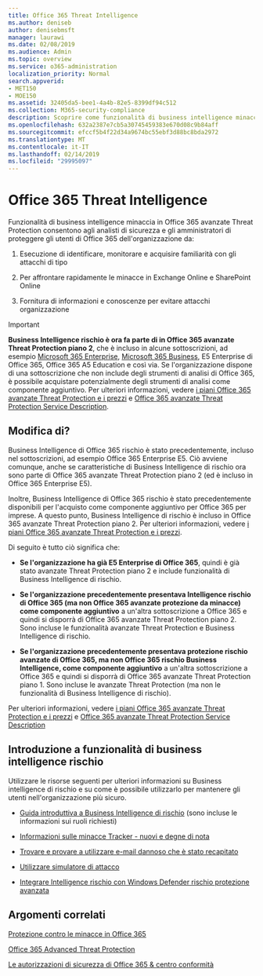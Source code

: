 ```yaml
---
title: Office 365 Threat Intelligence
ms.author: deniseb
author: denisebmsft
manager: laurawi
ms.date: 02/08/2019
ms.audience: Admin
ms.topic: overview
ms.service: o365-administration
localization_priority: Normal
search.appverid:
- MET150
- MOE150
ms.assetid: 32405da5-bee1-4a4b-82e5-8399df94c512
ms.collection: M365-security-compliance
description: Scoprire come funzionalità di business intelligence minaccia in avanzate Threat Protection consentono le minacce contro l'organizzazione di ricerca, rispondere a malware, phishing e altri attacchi che Office 365 ha rilevato per conto dell'utente e ricerca per gli indicatori di rischio.
ms.openlocfilehash: 632a2387e7cb5a30745459383e670d08c9b84aff
ms.sourcegitcommit: efccf5b4f22d34a9674bc55ebf3d88bc8bda2972
ms.translationtype: MT
ms.contentlocale: it-IT
ms.lasthandoff: 02/14/2019
ms.locfileid: "29995097"
---
```

# <a name="office-365-threat-intelligence"></a>Office 365 Threat Intelligence

Funzionalità di business intelligence minaccia in Office 365 avanzate Threat Protection consentono agli analisti di sicurezza e gli amministratori di proteggere gli utenti di Office 365 dell'organizzazione da:
  
1. Esecuzione di identificare, monitorare e acquisire familiarità con gli attacchi di tipo
    
2. Per affrontare rapidamente le minacce in Exchange Online e SharePoint Online
    
3. Fornitura di informazioni e conoscenze per evitare attacchi organizzazione
    
> [!IMPORTANT]
> **Business Intelligence rischio è ora fa parte di in Office 365 avanzate Threat Protection piano 2**, che è incluso in alcune sottoscrizioni, ad esempio [Microsoft 365 Enterprise](https://www.microsoft.com/microsoft-365/enterprise/home), [Microsoft 365 Business](https://www.microsoft.com/microsoft-365/business), E5 Enterprise di Office 365, Office 365 A5 Education e così via. Se l'organizzazione dispone di una sottoscrizione che non include degli strumenti di analisi di Office 365, è possibile acquistare potenzialmente degli strumenti di analisi come componente aggiuntivo. Per ulteriori informazioni, vedere [i piani Office 365 avanzate Threat Protection e i prezzi](https://products.office.com/exchange/advance-threat-protection) e [Office 365 avanzate Threat Protection Service Description](https://docs.microsoft.com/en-us/office365/servicedescriptions/office-365-advanced-threat-protection-service-description#whats-new-in-office-365-advanced-threat-protection-atp). 
  
## <a name="whats-changing"></a>Modifica di?

Business Intelligence di Office 365 rischio è stato precedentemente, incluso nel sottoscrizioni, ad esempio Office 365 Enterprise E5. Ciò avviene comunque, anche se caratteristiche di Business Intelligence di rischio ora sono parte di Office 365 avanzate Threat Protection piano 2 (ed è incluso in Office 365 Enterprise E5). 

Inoltre, Business Intelligence di Office 365 rischio è stato precedentemente disponibili per l'acquisto come componente aggiuntivo per Office 365 per imprese. A questo punto, Business Intelligence di rischio è incluso in Office 365 avanzate Threat Protection piano 2. Per ulteriori informazioni, vedere [i piani Office 365 avanzate Threat Protection e i prezzi](https://products.office.com/exchange/advance-threat-protection).

Di seguito è tutto ciò significa che:

- **Se l'organizzazione ha già E5 Enterprise di Office 365**, quindi è già stato avanzate Threat Protection piano 2 e include funzionalità di Business Intelligence di rischio.

- **Se l'organizzazione precedentemente presentava Intelligence rischio di Office 365 (ma non Office 365 avanzate protezione da minacce) come componente aggiuntivo** a un'altra sottoscrizione a Office 365 e quindi si disporrà di Office 365 avanzate Threat Protection piano 2. Sono incluse le funzionalità avanzate Threat Protection e Business Intelligence di rischio. 

- **Se l'organizzazione precedentemente presentava protezione rischio avanzate di Office 365, ma non Office 365 rischio Business Intelligence, come componente aggiuntivo** a un'altra sottoscrizione a Office 365 e quindi si disporrà di Office 365 avanzate Threat Protection piano 1. Sono incluse le avanzate Threat Protection (ma non le funzionalità di Business Intelligence di rischio).

Per ulteriori informazioni, vedere [i piani Office 365 avanzate Threat Protection e i prezzi](https://products.office.com/exchange/advance-threat-protection) e [Office 365 avanzate Threat Protection Service Description](https://docs.microsoft.com/en-us/office365/servicedescriptions/office-365-advanced-threat-protection-service-description#whats-new-in-office-365-advanced-threat-protection-atp)

## <a name="get-started-with-threat-intelligence-capabilities"></a>Introduzione a funzionalità di business intelligence rischio

Utilizzare le risorse seguenti per ulteriori informazioni su Business intelligence di rischio e su come è possibile utilizzarlo per mantenere gli utenti nell'organizzazione più sicuro.
  
- [Guida introduttiva a Business Intelligence di rischio](get-started-with-ti.md) (sono incluse le informazioni sui ruoli richiesti) 
    
- [Informazioni sulle minacce Tracker - nuovi e degne di nota](threat-trackers.md)
    
- [Trovare e provare a utilizzare e-mail dannoso che è stato recapitato](investigate-malicious-email-that-was-delivered.md)
    
- [Utilizzare simulatore di attacco](attack-simulator.md)
    
- [Integrare Intelligence rischio con Windows Defender rischio protezione avanzata](integrate-office-365-ti-with-wdatp.md)
    
## <a name="related-topics"></a>Argomenti correlati

[Protezione contro le minacce in Office 365](protect-against-threats.md)
  
[Office 365 Advanced Threat Protection](office-365-atp.md)
  
[Le autorizzazioni di sicurezza di Office 365 &amp; centro conformità](permissions-in-the-security-and-compliance-center.md)
  

